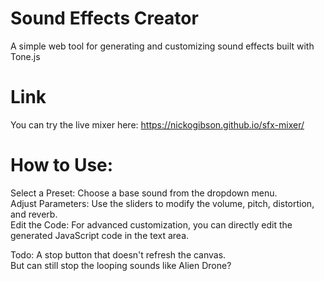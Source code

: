 # Sound Effects Creator
A simple web tool for generating and customizing sound effects built with Tone.js  

# Link
You can try the live mixer here: https://nickogibson.github.io/sfx-mixer/  

# How to Use:
Select a Preset: Choose a base sound from the dropdown menu.  
Adjust Parameters: Use the sliders to modify the volume, pitch, distortion, and reverb.  
Edit the Code: For advanced customization, you can directly edit the generated JavaScript code in the text area.  
  
Todo: A stop button that doesn't refresh the canvas.  
But can still stop the looping sounds like Alien Drone?